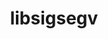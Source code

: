 ---
title: "libsigsegv"
layout: cache
categories: [package, develop-2024-12-01]
meta: {"versions": ["2.14"], "compilers": ["gcc@=10.2.1", "gcc@=11.1.0", "gcc@=11.4.0", "gcc@=12.3.0", "gcc@=12.4.0", "gcc@=13.2.0", "gcc@=7.3.1", "gcc@=7.5.0", "gcc@=9.4.0", "oneapi@=2024.1.0", "oneapi@=2024.2.1"], "oss": ["amzn2", "centos7", "ubuntu18.04", "ubuntu20.04", "ubuntu22.04", "ubuntu24.04"], "platforms": ["linux"], "targets": ["aarch64", "neoverse_n1", "neoverse_v1", "neoverse_v2", "ppc64le", "x86_64_v3", "x86_64_v4"], "stacks": ["aws-isc", "aws-isc-aarch64", "aws-pcluster-neoverse_v1", "aws-pcluster-x86_64_v4", "build_systems", "data-vis-sdk", "developer-tools-manylinux2014", "e4s", "e4s-neoverse-v2", "e4s-neoverse_v1", "e4s-oneapi", "e4s-power", "e4s-rocm-external", "ml-linux-aarch64-cpu", "ml-linux-aarch64-cuda", "ml-linux-x86_64-cpu", "ml-linux-x86_64-cuda", "ml-linux-x86_64-rocm", "radiuss", "radiuss-aws", "radiuss-aws-aarch64", "root", "tutorial"], "num_specs": 20, "num_specs_by_stack": {"radiuss-aws-aarch64": 2, "root": 20, "aws-isc-aarch64": 2, "aws-pcluster-neoverse_v1": 2, "aws-pcluster-x86_64_v4": 4, "aws-isc": 1, "radiuss-aws": 1, "developer-tools-manylinux2014": 1, "build_systems": 1, "radiuss": 1, "e4s-power": 1, "data-vis-sdk": 1, "e4s-neoverse_v1": 1, "e4s-neoverse-v2": 1, "e4s": 1, "e4s-rocm-external": 1, "tutorial": 2, "e4s-oneapi": 1, "ml-linux-aarch64-cuda": 1, "ml-linux-aarch64-cpu": 1, "ml-linux-x86_64-rocm": 1, "ml-linux-x86_64-cpu": 1, "ml-linux-x86_64-cuda": 1}}
spec_details: [{"hash": "hptggfh72c6c7ruaafzstkt7vpfp62uh", "compiler": "gcc@=7.3.1", "versions": ["2.14"], "os": "amzn2", "platform": "linux", "target": "aarch64", "variants": ["build_system=autotools"], "stacks": ["radiuss-aws-aarch64", "root", "aws-isc-aarch64"], "size": "-", "tarball": "https://binaries.spack.io/develop-2024-12-01/build_cache/linux-amzn2-aarch64/gcc-7.3.1/libsigsegv-2.14/linux-amzn2-aarch64-gcc-7.3.1-libsigsegv-2.14-hptggfh72c6c7ruaafzstkt7vpfp62uh.spack"}, {"hash": "zx5k3jw5b2zuhxn6q6qosoomak6fe7ha", "compiler": "gcc@=12.4.0", "versions": ["2.14"], "os": "amzn2", "platform": "linux", "target": "neoverse_n1", "variants": ["build_system=autotools"], "stacks": ["aws-pcluster-neoverse_v1", "root"], "size": "-", "tarball": "https://binaries.spack.io/develop-2024-12-01/build_cache/linux-amzn2-neoverse_n1/gcc-12.4.0/libsigsegv-2.14/linux-amzn2-neoverse_n1-gcc-12.4.0-libsigsegv-2.14-zx5k3jw5b2zuhxn6q6qosoomak6fe7ha.spack"}, {"hash": "tli2hg3eg3gynfqe6raif3jdgnljfh6p", "compiler": "gcc@=7.3.1", "versions": ["2.14"], "os": "amzn2", "platform": "linux", "target": "neoverse_n1", "variants": ["build_system=autotools"], "stacks": ["radiuss-aws-aarch64", "root", "aws-isc-aarch64"], "size": "-", "tarball": "https://binaries.spack.io/develop-2024-12-01/build_cache/linux-amzn2-neoverse_n1/gcc-7.3.1/libsigsegv-2.14/linux-amzn2-neoverse_n1-gcc-7.3.1-libsigsegv-2.14-tli2hg3eg3gynfqe6raif3jdgnljfh6p.spack"}, {"hash": "5heo4q7eoadh5jnowntbkawhipuy62u4", "compiler": "gcc@=12.4.0", "versions": ["2.14"], "os": "amzn2", "platform": "linux", "target": "neoverse_v1", "variants": ["build_system=autotools"], "stacks": ["aws-pcluster-neoverse_v1", "root"], "size": "-", "tarball": "https://binaries.spack.io/develop-2024-12-01/build_cache/linux-amzn2-neoverse_v1/gcc-12.4.0/libsigsegv-2.14/linux-amzn2-neoverse_v1-gcc-12.4.0-libsigsegv-2.14-5heo4q7eoadh5jnowntbkawhipuy62u4.spack"}, {"hash": "4y7ar4ebeckdopboypz7pntdf3gf2myy", "compiler": "gcc@=12.4.0", "versions": ["2.14"], "os": "amzn2", "platform": "linux", "target": "x86_64_v3", "variants": ["build_system=autotools"], "stacks": ["root", "aws-pcluster-x86_64_v4"], "size": "-", "tarball": "https://binaries.spack.io/develop-2024-12-01/build_cache/linux-amzn2-x86_64_v3/gcc-12.4.0/libsigsegv-2.14/linux-amzn2-x86_64_v3-gcc-12.4.0-libsigsegv-2.14-4y7ar4ebeckdopboypz7pntdf3gf2myy.spack"}, {"hash": "knhiyg3ak5bsjaipz4a3jolwkfhph2qm", "compiler": "oneapi@=2024.1.0", "versions": ["2.14"], "os": "amzn2", "platform": "linux", "target": "x86_64_v3", "variants": ["build_system=autotools"], "stacks": ["root", "aws-pcluster-x86_64_v4"], "size": "-", "tarball": "https://binaries.spack.io/develop-2024-12-01/build_cache/linux-amzn2-x86_64_v3/oneapi-2024.1.0/libsigsegv-2.14/linux-amzn2-x86_64_v3-oneapi-2024.1.0-libsigsegv-2.14-knhiyg3ak5bsjaipz4a3jolwkfhph2qm.spack"}, {"hash": "dhentazs4o3m7ozujpvqvreczbm6ky5m", "compiler": "gcc@=7.3.1", "versions": ["2.14"], "os": "amzn2", "platform": "linux", "target": "x86_64_v3", "variants": ["build_system=autotools"], "stacks": ["aws-isc", "root", "radiuss-aws"], "size": "-", "tarball": "https://binaries.spack.io/develop-2024-12-01/build_cache/linux-amzn2-x86_64_v3/gcc-7.3.1/libsigsegv-2.14/linux-amzn2-x86_64_v3-gcc-7.3.1-libsigsegv-2.14-dhentazs4o3m7ozujpvqvreczbm6ky5m.spack"}, {"hash": "dnsbzzjjfmy4eu3jtl2edzz4b74g4fwr", "compiler": "gcc@=12.4.0", "versions": ["2.14"], "os": "amzn2", "platform": "linux", "target": "x86_64_v4", "variants": ["build_system=autotools"], "stacks": ["root", "aws-pcluster-x86_64_v4"], "size": "-", "tarball": "https://binaries.spack.io/develop-2024-12-01/build_cache/linux-amzn2-x86_64_v4/gcc-12.4.0/libsigsegv-2.14/linux-amzn2-x86_64_v4-gcc-12.4.0-libsigsegv-2.14-dnsbzzjjfmy4eu3jtl2edzz4b74g4fwr.spack"}, {"hash": "zeqp3vcmyvvooz5vd2uk5vpm4eomvzqq", "compiler": "oneapi@=2024.1.0", "versions": ["2.14"], "os": "amzn2", "platform": "linux", "target": "x86_64_v4", "variants": ["build_system=autotools"], "stacks": ["root", "aws-pcluster-x86_64_v4"], "size": "-", "tarball": "https://binaries.spack.io/develop-2024-12-01/build_cache/linux-amzn2-x86_64_v4/oneapi-2024.1.0/libsigsegv-2.14/linux-amzn2-x86_64_v4-oneapi-2024.1.0-libsigsegv-2.14-zeqp3vcmyvvooz5vd2uk5vpm4eomvzqq.spack"}, {"hash": "ksgs3b4zhp3xkvdfslchsv7s6hbpoxe4", "compiler": "gcc@=10.2.1", "versions": ["2.14"], "os": "centos7", "platform": "linux", "target": "x86_64_v3", "variants": ["build_system=autotools"], "stacks": ["developer-tools-manylinux2014", "root"], "size": "-", "tarball": "https://binaries.spack.io/develop-2024-12-01/build_cache/linux-centos7-x86_64_v3/gcc-10.2.1/libsigsegv-2.14/linux-centos7-x86_64_v3-gcc-10.2.1-libsigsegv-2.14-ksgs3b4zhp3xkvdfslchsv7s6hbpoxe4.spack"}, {"hash": "adn7ela2qvkgvmvk7tabqdg4szhwffjb", "compiler": "gcc@=7.5.0", "versions": ["2.14"], "os": "ubuntu18.04", "platform": "linux", "target": "x86_64_v3", "variants": ["build_system=autotools"], "stacks": ["build_systems", "root", "radiuss"], "size": "-", "tarball": "https://binaries.spack.io/develop-2024-12-01/build_cache/linux-ubuntu18.04-x86_64_v3/gcc-7.5.0/libsigsegv-2.14/linux-ubuntu18.04-x86_64_v3-gcc-7.5.0-libsigsegv-2.14-adn7ela2qvkgvmvk7tabqdg4szhwffjb.spack"}, {"hash": "t4tqrqoyahhek5vnlefmf3fv2csjkm7d", "compiler": "gcc@=9.4.0", "versions": ["2.14"], "os": "ubuntu20.04", "platform": "linux", "target": "ppc64le", "variants": ["build_system=autotools"], "stacks": ["e4s-power", "root"], "size": "-", "tarball": "https://binaries.spack.io/develop-2024-12-01/build_cache/linux-ubuntu20.04-ppc64le/gcc-9.4.0/libsigsegv-2.14/linux-ubuntu20.04-ppc64le-gcc-9.4.0-libsigsegv-2.14-t4tqrqoyahhek5vnlefmf3fv2csjkm7d.spack"}, {"hash": "qgmqoqu57vpucn5xheakxpg46pth2aa5", "compiler": "gcc@=11.1.0", "versions": ["2.14"], "os": "ubuntu20.04", "platform": "linux", "target": "x86_64_v3", "variants": ["build_system=autotools"], "stacks": ["root", "data-vis-sdk"], "size": "-", "tarball": "https://binaries.spack.io/develop-2024-12-01/build_cache/linux-ubuntu20.04-x86_64_v3/gcc-11.1.0/libsigsegv-2.14/linux-ubuntu20.04-x86_64_v3-gcc-11.1.0-libsigsegv-2.14-qgmqoqu57vpucn5xheakxpg46pth2aa5.spack"}, {"hash": "6tvquyaydj2c34447jre3d4qs5j6nq3m", "compiler": "gcc@=11.4.0", "versions": ["2.14"], "os": "ubuntu22.04", "platform": "linux", "target": "neoverse_v1", "variants": ["build_system=autotools"], "stacks": ["root", "e4s-neoverse_v1"], "size": "-", "tarball": "https://binaries.spack.io/develop-2024-12-01/build_cache/linux-ubuntu22.04-neoverse_v1/gcc-11.4.0/libsigsegv-2.14/linux-ubuntu22.04-neoverse_v1-gcc-11.4.0-libsigsegv-2.14-6tvquyaydj2c34447jre3d4qs5j6nq3m.spack"}, {"hash": "vat7nurpcmitvgl5uu4qzzfpqzgi7png", "compiler": "gcc@=11.4.0", "versions": ["2.14"], "os": "ubuntu22.04", "platform": "linux", "target": "neoverse_v2", "variants": ["build_system=autotools"], "stacks": ["root", "e4s-neoverse-v2"], "size": "-", "tarball": "https://binaries.spack.io/develop-2024-12-01/build_cache/linux-ubuntu22.04-neoverse_v2/gcc-11.4.0/libsigsegv-2.14/linux-ubuntu22.04-neoverse_v2-gcc-11.4.0-libsigsegv-2.14-vat7nurpcmitvgl5uu4qzzfpqzgi7png.spack"}, {"hash": "u6tngedpmomqzscweu5j5rxs65m3fap4", "compiler": "gcc@=11.4.0", "versions": ["2.14"], "os": "ubuntu22.04", "platform": "linux", "target": "x86_64_v3", "variants": ["build_system=autotools"], "stacks": ["e4s", "root", "e4s-rocm-external", "tutorial"], "size": "-", "tarball": "https://binaries.spack.io/develop-2024-12-01/build_cache/linux-ubuntu22.04-x86_64_v3/gcc-11.4.0/libsigsegv-2.14/linux-ubuntu22.04-x86_64_v3-gcc-11.4.0-libsigsegv-2.14-u6tngedpmomqzscweu5j5rxs65m3fap4.spack"}, {"hash": "coz7ihpfozijvkzhzqlpfsytqingbset", "compiler": "oneapi@=2024.2.1", "versions": ["2.14"], "os": "ubuntu22.04", "platform": "linux", "target": "x86_64_v3", "variants": ["build_system=autotools"], "stacks": ["root", "e4s-oneapi"], "size": "-", "tarball": "https://binaries.spack.io/develop-2024-12-01/build_cache/linux-ubuntu22.04-x86_64_v3/oneapi-2024.2.1/libsigsegv-2.14/linux-ubuntu22.04-x86_64_v3-oneapi-2024.2.1-libsigsegv-2.14-coz7ihpfozijvkzhzqlpfsytqingbset.spack"}, {"hash": "2sn2kfpi7wbvyaep4ygii4orrrru7osp", "compiler": "gcc@=12.3.0", "versions": ["2.14"], "os": "ubuntu22.04", "platform": "linux", "target": "x86_64_v3", "variants": ["build_system=autotools"], "stacks": ["root", "tutorial"], "size": "-", "tarball": "https://binaries.spack.io/develop-2024-12-01/build_cache/linux-ubuntu22.04-x86_64_v3/gcc-12.3.0/libsigsegv-2.14/linux-ubuntu22.04-x86_64_v3-gcc-12.3.0-libsigsegv-2.14-2sn2kfpi7wbvyaep4ygii4orrrru7osp.spack"}, {"hash": "4wxljkzds7i752tsxfbjf63h3pm3khry", "compiler": "gcc@=13.2.0", "versions": ["2.14"], "os": "ubuntu24.04", "platform": "linux", "target": "aarch64", "variants": ["build_system=autotools"], "stacks": ["ml-linux-aarch64-cuda", "root", "ml-linux-aarch64-cpu"], "size": "-", "tarball": "https://binaries.spack.io/develop-2024-12-01/build_cache/linux-ubuntu24.04-aarch64/gcc-13.2.0/libsigsegv-2.14/linux-ubuntu24.04-aarch64-gcc-13.2.0-libsigsegv-2.14-4wxljkzds7i752tsxfbjf63h3pm3khry.spack"}, {"hash": "nvvx5o2swn3ii5btwucjd3cnsj3w466e", "compiler": "gcc@=13.2.0", "versions": ["2.14"], "os": "ubuntu24.04", "platform": "linux", "target": "x86_64_v3", "variants": ["build_system=autotools"], "stacks": ["root", "ml-linux-x86_64-rocm", "ml-linux-x86_64-cpu", "ml-linux-x86_64-cuda"], "size": "-", "tarball": "https://binaries.spack.io/develop-2024-12-01/build_cache/linux-ubuntu24.04-x86_64_v3/gcc-13.2.0/libsigsegv-2.14/linux-ubuntu24.04-x86_64_v3-gcc-13.2.0-libsigsegv-2.14-nvvx5o2swn3ii5btwucjd3cnsj3w466e.spack"}]
---